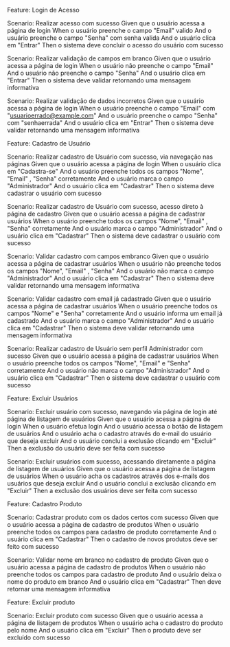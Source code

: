 Feature: Login de Acesso

  Scenario: Realizar acesso com sucesso
    Given que o usuário acessa a página de login
    When o usuário preenche o campo "Email" valido
    And o usuário preenche o campo "Senha" com senha valida
    And o usuário clica em "Entrar"
    Then o sistema deve concluir o acesso do usuário com sucesso

  Scenario: Realizar validação de campos em branco
    Given que o usuário acessa a página de login
    When o usuário não preenche o campo "Email"
    And o usuário não preenche o campo "Senha"
    And o usuário clica em "Entrar"
    Then o sistema deve validar retornando uma mensagem informativa

  Scenario: Realizar validação de dados incorretos
    Given que o usuário acessa a página de login
    When o usuário preenche o campo "Email" com "usuarioerrado@example.com"
    And o usuário preenche o campo "Senha" com "senhaerrada"
    And o usuário clica em "Entrar"
    Then o sistema deve validar retornando uma mensagem informativa

Feature: Cadastro de Usuário

  Scenario: Realizar cadastro de Usuário com sucesso, via navegação nas páginas
    Given que o usuário acessa a página de login
    When o usuário clica em "Cadastra-se"
    And o usuário preenche todos os campos "Nome", "Email" , "Senha" corretamente
    And o usuário marca o campo "Administrador"
    And o usuário clica em "Cadastrar"
    Then o sistema deve cadastrar o usuário com sucesso

  Scenario: Realizar cadastro de Usuário com sucesso, acesso direto à página de cadastro
    Given que o usuário acessa a página de cadastrar usuários
    When o usuário preenche todos os campos "Nome", "Email" , "Senha" corretamente
    And o usuário marca o campo "Administrador"
    And o usuário clica em "Cadastrar"
    Then o sistema deve cadastrar o usuário com sucesso

  Scenario: Validar cadastro com campos embranco
    Given que o usuário acessa a página de cadastrar usuários
    When o usuário não preenche todos os campos "Nome", "Email" , "Senha"
    And o usuário não marca o campo "Administrador"
    And o usuário clica em "Cadastrar"
    Then o sistema deve validar retornando uma mensagem informativa

  Scenario: Validar cadastro com email já cadastrado
    Given que o usuário acessa a página de cadastrar usuários
    When o usuário preenche todos os campos "Nome" e "Senha" corretamente
    And o usuário informa um email já cadastrado
    And o usuário marca o campo "Administrador"
    And o usuário clica em "Cadastrar"
    Then o sistema deve validar retornando uma mensagem informativa

  Scenario: Realizar cadastro de Usuário sem perfil Administrador com sucesso
    Given que o usuário acessa a página de cadastrar usuários
    When o usuário preenche todos os campos "Nome", "Email" e "Senha" corretamente
    And o usuário não marca o campo "Administrador"
    And o usuário clica em "Cadastrar"
    Then o sistema deve cadastrar o usuário com sucesso

Feature: Excluir Usuários

  Scenario: Excluir usuário com sucesso, navegando via página de login até página de listagem de usuários
    Given que o usuário acessa a página de login
    When o usuário efetua login
    And o usuário acessa o botão de listagem de usuários
    And o usuário acha o cadastro através do e-mail do usuário que deseja excluir
    And o usuário conclui a exclusão clicando em "Excluir"
    Then a exclusão do usuário deve ser feita com sucesso

  Scenario: Excluir usuários com sucesso, acessando diretamente a página de listagem de usuários
    Given que o usuário acessa a página de listagem de usuários
    When o usuário acha os cadastros através dos e-mails dos usuários que deseja excluir
    And o usuário conclui a exclusão clicando em "Excluir"
    Then a exclusão dos usuários deve ser feita com sucesso

Feature: Cadastro Produto

  Scenario: Cadastrar produto com os dados certos com sucesso
    Given que o usuário acessa a página de cadastro de produtos
    When o usuário preenche todos os campos para cadastro de produto corretamente
    And o usuário clica em "Cadastrar"
    Then o cadastro de novos produtos deve ser feito com sucesso

  Scenario: Validar nome em branco no cadastro de produto
    Given que o usuário acessa a página de cadastro de produtos
    When o usuário não preenche todos os campos para cadastro de produto
    And o usuário deixa o nome do produto em branco
    And o usuário clica em "Cadastrar"
    Then deve retornar uma mensagem informativa

Feature: Excluir produto

  Scenario: Excluir produto com sucesso
    Given que o usuário acessa a página de listagem de produtos
    When o usuário acha o cadastro do produto pelo nome
    And o usuário clica em "Excluir"
    Then o produto deve ser excluído com sucesso
